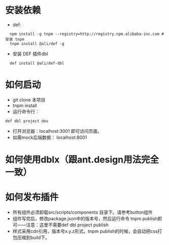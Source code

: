 # 安装依赖
* def:

```
  npm install -g tnpm --registry=http://registry.npm.alibaba-inc.com # 安装 tnpm
  tnpm install @ali/def -g
```
* 安装 DEF 插件dbl

```
  def install @ali/def-dbl
```

# 如何启动
 * git clone 本项目
 * tnpm install
 * 运行命令行：
 
 ```
 def dbl project dev
 ```
 * 打开浏览器：localhost:3001 即可访问页面。
 * 如需mock后端数据： localhost:8001
 
 
# 如何使用dblx（跟ant.design用法完全一致）

# 如何发布插件
* 所有组件必须卸载src/scripts/components 目录下。请参考button组件
* 组件写完后，修改package.json中的版本号，然后运行命令 tnpm publish即可——注意：这里不需要def dbl project publish
* 样式采用cdn引用，版本号x.y.z形式。tnpm publish的时候，会自动把css打包压缩到build下。